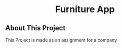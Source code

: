 <h1 align = "center">Furniture App</h1>

##  About This Project
This Project is made as an assignment for a company


